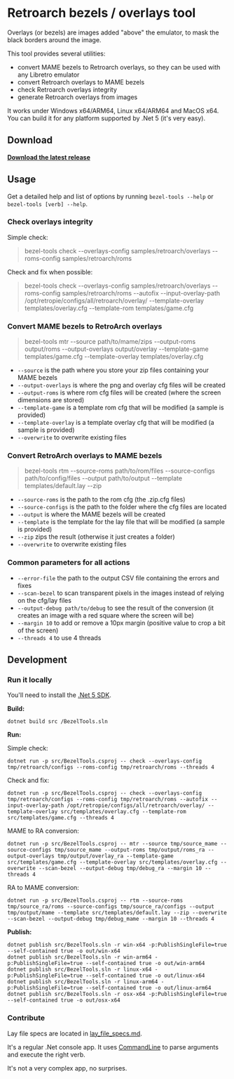 # Retroarch bezels / overlays tool

Overlays (or bezels) are images added "above" the emulator, to mask the black borders around the image.

This tool provides several utilities:

- convert MAME bezels to Retroarch overlays, so they can be used with any Libretro emulator
- convert Retroarch overlays to MAME bezels
- check Retroarch overlays integrity
- generate Retroarch overlays from images

It works under Windows x64/ARM64, Linux x64/ARM64 and MacOS x64. You can build it for any platform supported by .Net 5 (it's very easy).

## Download

**[Download the latest release](https://github.com/cosmo0/mame-retroarch-bezel-converter/releases)**

## Usage

Get a detailed help and list of options by running `bezel-tools --help` or `bezel-tools [verb] --help`.

### Check overlays integrity

Simple check:

> bezel-tools check --overlays-config samples/retroarch/overlays --roms-config samples/retroarch/roms

Check and fix when possible:

> bezel-tools check --overlays-config samples/retroarch/overlays --roms-config samples/retroarch/roms --autofix --input-overlay-path /opt/retropie/configs/all/retroarch/overlay/ --template-overlay templates/overlay.cfg --template-rom templates/game.cfg

### Convert MAME bezels to RetroArch overlays

> bezel-tools mtr --source path/to/mame/zips --output-roms output/roms --output-overlays output/overlay --template-game templates/game.cfg --template-overlay templates/overlay.cfg

- `--source` is the path where you store your zip files containing your MAME bezels
- `--output-overlays` is where the png and overlay cfg files will be created
- `--output-roms` is where rom cfg files will be created (where the screen dimensions are stored)
- `--template-game` is a template rom cfg that will be modified (a sample is provided)
- `--template-overlay` is a template overlay cfg that will be modified (a sample is provided)
- `--overwrite` to overwrite existing files

### Convert RetroArch overlays to MAME bezels

> bezel-tools rtm --source-roms path/to/rom/files --source-configs path/to/config/files --output path/to/output --template templates/default.lay --zip

- `--source-roms` is the path to the rom cfg (the .zip.cfg files)
- `--source-configs` is the path to the folder where the cfg files are located
- `--output` is where the MAME bezels will be created
- `--template` is the template for the lay file that will be modified (a sample is provided)
- `--zip` zips the result (otherwise it just creates a folder)
- `--overwrite` to overwrite existing files

### Common parameters for all actions

- `--error-file` the path to the output CSV file containing the errors and fixes
- `--scan-bezel` to scan transparent pixels in the images instead of relying on the cfg/lay files
- `--output-debug path/to/debug` to see the result of the conversion (it creates an image with a red square where the screen will be)
- `--margin 10` to add or remove a 10px margin (positive value to crop a bit of the screen)
- `--threads 4` to use 4 threads

## Development

### Run it locally

You'll need to install the [.Net 5 SDK](https://dotnet.microsoft.com/download/dotnet/5.0).

**Build:**

`dotnet build src /BezelTools.sln`

**Run:**

Simple check:

`dotnet run -p src/BezelTools.csproj -- check
    --overlays-config tmp/retroarch/configs
    --roms-config tmp/retroarch/roms
    --threads 4`

Check and fix:

`dotnet run -p src/BezelTools.csproj -- check
    --overlays-config tmp/retroarch/configs
    --roms-config tmp/retroarch/roms
    --autofix
    --input-overlay-path /opt/retropie/configs/all/retroarch/overlay/
    --template-overlay src/templates/overlay.cfg
    --template-rom src/templates/game.cfg
    --threads 4`  

MAME to RA conversion:

`dotnet run -p src/BezelTools.csproj -- mtr
    --source tmp/source_mame
    --source-configs tmp/source_mame
    --output-roms tmp/output/roms_ra
    --output-overlays tmp/output/overlay_ra
    --template-game src/templates/game.cfg
    --template-overlay src/templates/overlay.cfg
    --overwrite
    --scan-bezel
    --output-debug tmp/debug_ra
    --margin 10
    --threads 4`

RA to MAME conversion:

`dotnet run -p src/BezelTools.csproj -- rtm
    --source-roms tmp/source_ra/roms
    --source-configs tmp/source_ra/configs
    --output tmp/output/mame
    --template src/templates/default.lay
    --zip
    --overwrite
    --scan-bezel
    --output-debug tmp/debug_mame
    --margin 10
    --threads 4`

**Publish:**

````shell
dotnet publish src/BezelTools.sln -r win-x64 -p:PublishSingleFile=true --self-contained true -o out/win-x64
dotnet publish src/BezelTools.sln -r win-arm64 -p:PublishSingleFile=true --self-contained true -o out/win-arm64
dotnet publish src/BezelTools.sln -r linux-x64 -p:PublishSingleFile=true --self-contained true -o out/linux-x64
dotnet publish src/BezelTools.sln -r linux-arm64 -p:PublishSingleFile=true --self-contained true -o out/linux-arm64
dotnet publish src/BezelTools.sln -r osx-x64 -p:PublishSingleFile=true --self-contained true -o out/osx-x64
````

### Contribute

Lay file specs are located in [lay_file_specs.md](lay_files_specs.md).

It's a regular .Net console app. It uses [CommandLine](https://github.com/commandlineparser/commandline)
to parse arguments and execute the right verb.

It's not a very complex app, no surprises.
